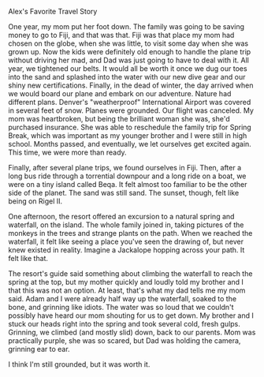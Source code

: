 Alex's Favorite Travel Story

One year, my mom put her foot down. The family was going to be saving money to go to Fiji, and that was that. Fiji was that place my mom had chosen on the globe, when she was little, to visit some day when she was grown up. Now the kids were definitely old enough to handle the plane trip without driving her mad, and Dad was just going to have to deal with it. All year, we tightened our belts. It would all be worth it once we dug our toes into the sand and splashed into the water with our new dive gear and our shiny new certifications. Finally, in the dead of winter, the day arrived when we would board our plane and embark on our adventure.
Nature had different plans.
Denver's "weatherproof" International Airport was covered in several feet of snow. Planes were grounded. Our flight was canceled.
My mom was heartbroken, but being the brilliant woman she was, she'd purchased insurance. She was able to reschedule the family trip for Spring Break, which was important as my younger brother and I were still in high school.
Months passed, and eventually, we let ourselves get excited again.
This time, we were more than ready.

Finally, after several plane trips, we found ourselves in Fiji. Then, after a long bus ride through a torrential downpour and a long ride on a boat, we were on a tiny island called Beqa. It felt almost too familiar to be the other side of the planet. The sand was still sand. The sunset, though, felt like being on Rigel II.

One afternoon, the resort offered an excursion to a natural spring and waterfall, on the island. The whole family joined in, taking pictures of the monkeys in the trees and strange plants on the path. When we reached the waterfall, it felt like seeing a place you've seen the drawing of, but never knew existed in reality. Imagine a Jackalope hopping across your path. It felt like that.

The resort's guide said something about climbing the waterfall to reach the spring at the top, but my mother quickly and loudly told my brother and I that this was not an option. At least, that's what my dad tells me my mom said. Adam and I were already half way up the waterfall, soaked to the bone, and grinning like idiots. The water was so loud that we couldn't possibly have heard our mom shouting for us to get down. My brother and I stuck our heads right into the spring and took several cold, fresh gulps. Grinning, we climbed (and mostly slid) down, back to our parents. Mom was practically purple, she was so scared, but Dad was holding the camera, grinning ear to ear.

I think I'm still grounded, but it was worth it.
